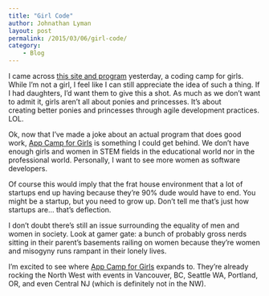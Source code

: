 ```yaml
---
title: "Girl Code"
author: Johnathan Lyman
layout: post
permalink: /2015/03/06/girl-code/
category:
    - Blog
---
```


I came across [this site and program](http://appcamp4girls.com) yesterday, a coding camp for girls. While I’m not a girl, I feel like I can still appreciate the idea of such a thing. If I had daughters, I’d want them to give this a shot. As much as we don’t want to admit it, girls aren’t all about ponies and princesses. It’s about creating&nbsp;better ponies and princesses through agile development practices. LOL.

Ok, now that I’ve made a joke about an actual program that does good work, [App Camp for Girls](http://appcamp4girls.com)&nbsp;is something I could get behind. We don’t have enough girls and women in STEM fields in the educational world nor in the professional world. Personally, I want to see more women as software developers.

Of course this would imply that the frat house environment that a lot of startups end up having because they’re 90% dude would have to end. You might be a startup, but you need to grow up. Don’t tell me that’s just how startups are… that’s deflection.&nbsp;

I don’t doubt there’s still an issue surrounding the equality of men and women in society. Look at gamer gate: a bunch of probably gross nerds sitting in their parent’s basements railing on women because they’re women and misogyny&nbsp;runs rampant in their lonely lives.&nbsp;

I’m excited to see where [App Camp for Girls](http://appcamp4girls.com) expands to. They’re already rocking the North West with events in Vancouver, BC, Seattle WA, Portland, OR, and even Central NJ (which is definitely not in the NW).

